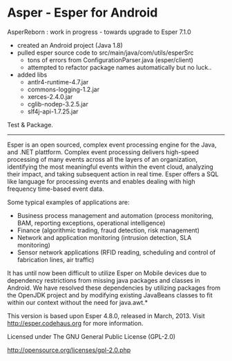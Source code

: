 Asper - Esper for Android
=====

AsperReborn : work in progress - towards upgrade to Esper 7.1.0

- created an Android project (Java 1.8)
- pulled esper source code to src/main/java/com/utils/esperSrc
    + tons of errors from ConfigurationParser.java (esper/client)
    + attempted to refactor package names automatically but no luck..
- added libs
    + antlr4-runtime-4.7.jar  
    + commons-logging-1.2.jar 
    + xerces-2.4.0.jar
    + cglib-nodep-3.2.5.jar   
    + slf4j-api-1.7.25.jar

Test & Package.

---

Esper is an open sourced, complex event processing engine for the Java, and .NET plattform.
Complex event processing delivers high-speed processing of many events across all the layers of an organization, identifying the most meaningful 
events within the event cloud, analyzing their impact, and taking subsequent action in real time.
Esper offers a SQL like language for processing events and enables dealing with high frequency time-based event data.

Some typical examples of applications are:
- Business process management and automation (process monitoring, BAM, reporting exceptions, operational intelligence)
- Finance (algorithmic trading, fraud detection, risk management)
- Network and application monitoring (intrusion detection, SLA monitoring)
- Sensor network applications (RFID reading, scheduling and control of fabrication lines, air traffic)

It has until now been difficult to utilize Esper on Mobile devices due to 
dependency restrictions from missing java packages and classes in Android.
We have resolved these dependencies by utilizing packages from the OpenJDK project and by modifying
existing JavaBeans classes to fit within our context without the need for java.awt.*

This version is based upon Esper 4.8.0, released in March, 2013. 
Visit http://esper.codehaus.org for more information.

Licensed under The GNU General Public License (GPL-2.0)

http://opensource.org/licenses/gpl-2.0.php
